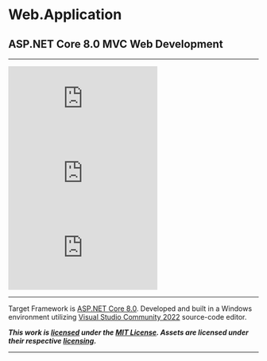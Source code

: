 ﻿# Web.Application
## ASP.NET Core 8.0 MVC Web Development

<hr />

[![GitHub license](https://img.shields.io/github/license/cdcavell/Web.Application)](https://github.com/cdcavell/Web.Application/blob/main/LICENSE)
![GitHub top language](https://img.shields.io/github/languages/top/cdcavell/Web.Application)
![GitHub language count](https://img.shields.io/github/languages/count/cdcavell/Web.Application)

<hr />

Target Framework is [ASP.NET Core 8.0](https://dotnet.microsoft.com/download/dotnet/8.0). 
Developed and built in a Windows environment utilizing 
[Visual Studio Community 2022](https://visualstudio.microsoft.com/vs/) source-code editor. 

**_This work is [licensed](https://github.com/cdcavell/Web.Application/blob/main/LICENSE) under the
[MIT License](https://opensource.org/licenses/MIT). Assets are licensed under their respective
[licensing](https://github.com/cdcavell/Web.Application/blob/main/ASSETS-LICENSES.md)._**

<hr />
